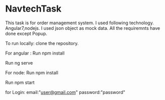 # NavtechTask
This task is for order management system. 
I used following technology.
Angular7,nodejs.
I used json object as mock data.
All the requiremnts have done except Popup.


To run locally:
clone the repository.

For angular :
Run npm install

Run ng serve


For node:
Run npm install 

Run npm start

for Login:
email:"user@gmail.com"
password:"password"


